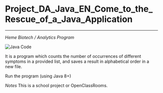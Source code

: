 # Project_DA_Java_EN_Come_to_the_Rescue_of_a_Java_Application
------------------------------------------------------------------------
*Heme Biotech / Analytics Program*

![Java Code](https://mycommunit.io/media/cache/profile_big_image/uploads/users/user_28/photo/dveloppeur-java-jee.jpg)

It is a program which counts the number of occurrences of different symptoms in a provided list, and saves a result in alphabetical order in a new file.

Run the program (using Java 8+)

*Notes*
This is a school project or OpenClassRooms.
